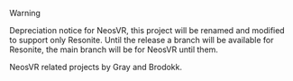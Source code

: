 > [!WARNING]  
> Depreciation notice for NeosVR, this project will be renamed and modified to support only Resonite.
> Until the release a branch will be available for Resonite, the main branch will be for NeosVR until them.

NeosVR related projects by Gray and Brodokk.
